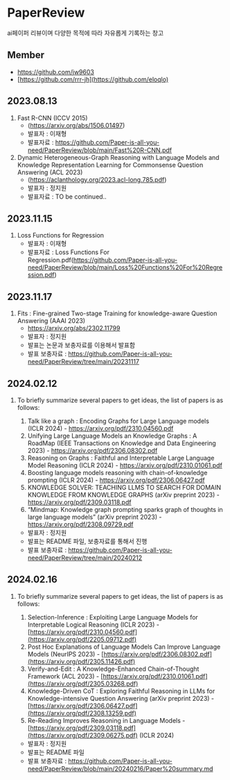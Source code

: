 # PaperReview
ai페이퍼 리뷰이며 다양한 목적에 따라 자유롭게 기록하는 창고


## Member
- https://github.com/jw9603
- [https://github.com/rrr-jh](https://github.com/eloqlo)

  
## 2023.08.13
1. Fast R-CNN (ICCV 2015)
   - (https://arxiv.org/abs/1506.01497)
   - 발표자 : 이재형
   - 발표자료 : https://github.com/Paper-is-all-you-need/PaperReview/blob/main/Fast%20R-CNN.pdf
2. Dynamic Heterogeneous-Graph Reasoning with Language Models and
Knowledge Representation Learning for Commonsense Question
Answering (ACL 2023)
    - (https://aclanthology.org/2023.acl-long.785.pdf)
    - 발표자 : 정지원
    - 발표자료 : TO be continued..




## 2023.11.15
1. Loss Functions for Regression
   - 발표자 : 이재형
   - 발표자료 : Loss Functions For Regression.pdf(https://github.com/Paper-is-all-you-need/PaperReview/blob/main/Loss%20Functions%20For%20Regression.pdf)


## 2023.11.17
1. Fits : Fine-grained Two-stage Training for knowledge-aware Question Answering (AAAI 2023)
   - https://arxiv.org/abs/2302.11799
   - 발표자 : 정지원
   - 발표는 논문과 보충자료를 이용해서 발표함
   - 발표 보충자료 : https://github.com/Paper-is-all-you-need/PaperReview/tree/main/20231117

## 2024.02.12

1. To briefly summarize several papers to get ideas, the list of papers is as follows:
   
     1. Talk like a graph : Encoding Graphs for Large Language models (ICLR 2024)
       - https://arxiv.org/pdf/2310.04560.pdf
     2. Unifying Large Language Models an Knowledge Graphs : A RoadMap (IEEE Transactions on Knowledge and Data Engineering 2023)
       - https://arxiv.org/pdf/2306.08302.pdf
     3. Reasoning on Graphs : Faithful and Interpretable Large Language Model Reasoning (ICLR 2024)
       - https://arxiv.org/pdf/2310.01061.pdf
     4. Boosting language models reasoning with chain-of-knowledge prompting (ICLR 2024)
       - https://arxiv.org/pdf/2306.06427.pdf
     5. KNOWLEDGE SOLVER: TEACHING LLMS TO SEARCH FOR DOMAIN KNOWLEDGE FROM KNOWLEDGE GRAPHS (arXiv preprint 2023)
       - https://arxiv.org/pdf/2309.03118.pdf
     6. “Mindmap: Knowledge graph prompting sparks graph of thoughts in large language models” (arXiv preprint 2023)
       - https://arxiv.org/pdf/2308.09729.pdf
   - 발표자 : 정지원
   - 발표는 README 파일, 보충자료를 통해서 진행
   - 발표 보충자료 : https://github.com/Paper-is-all-you-need/PaperReview/tree/main/20240212

## 2024.02.16
1. To briefly summarize several papers to get ideas, the list of papers is as follows:

     1. Selection-Inference : Exploiting Large Language Models for Interpretable Logical Reasoning (ICLR 2023)
       - [https://arxiv.org/pdf/2310.04560.pdf](https://arxiv.org/pdf/2205.09712.pdf)
     2. Post Hoc Explanations of Language Models Can Improve Language Models (NeurIPS 2023)
       - [https://arxiv.org/pdf/2306.08302.pdf](https://arxiv.org/pdf/2305.11426.pdf)
     3. Verify-and-Edit : A Knowledge-Enhanced Chain-of-Thought Framework (ACL 2023)
       - [https://arxiv.org/pdf/2310.01061.pdf](https://arxiv.org/pdf/2305.03268.pdf)
     4. Knowledge-Driven CoT : Exploring Faithful Reasoning in LLMs for Knowledge-intensive Question Answering (arXiv preprint 2023)
       - [https://arxiv.org/pdf/2306.06427.pdf](https://arxiv.org/pdf/2308.13259.pdf)
     5. Re-Reading Improves Reasoning in Language Models
       - [https://arxiv.org/pdf/2309.03118.pdf](https://arxiv.org/pdf/2309.06275.pdf) (ICLR 2024)
    
   - 발표자 : 정지원
   - 발표는 README 파일
   - 발표 보충자료 : https://github.com/Paper-is-all-you-need/PaperReview/blob/main/20240216/Paper%20summary.md
   
